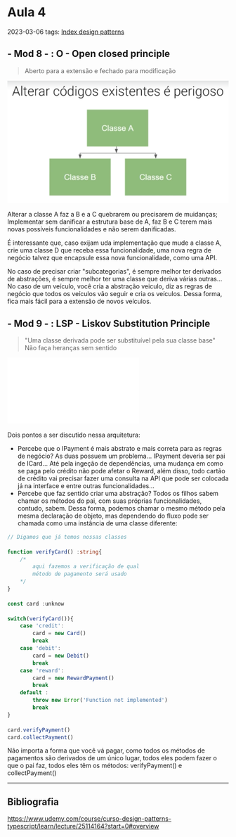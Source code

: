 # Aula 4
2023-03-06
tags: [Index design patterns](../Index%20design%20patterns.md)

## - Mod 8 - : O - Open closed principle

> Aberto para a extensão e fechado para modificação

![](../img/OCP-ImageCLass.png)

Alterar a classe A faz a B e a C quebrarem ou precisarem de muidanças;
Implementar sem danificar a estrutura base de A, faz B e C terem mais novas possíveis funcionalidades e não serem danificadas.

É interessante que, caso exijam uda implementação que mude a classe A, crie uma classe D que receba essa funcionalidade, uma nova regra de negócio talvez que encapsule essa nova funcionalidade, como uma API.

No caso de precisar criar "subcategorias", é sempre melhor ter derivados de abstrações, é sempre melhor ter uma classe que deriva várias outras... No caso de um veículo, você cria a abstração veiculo, diz as regras de negócio que todos os veículos vão seguir e cria os veículos. Dessa forma, fica mais fácil para a extensão de novos veículos.

## - Mod 9 - : LSP - Liskov Substitution Principle

> "Uma classe derivada pode ser substituível pela sua classe base"
> Não faça heranças sem sentido

![LSP- class](../img/LSP-%20class.md)

Dois pontos a ser discutido nessa arquitetura:
* Percebe que o IPayment é mais abstrato e mais correta para as regras de negócio? 
	As duas possuem um problema... IPayment deveria ser pai de ICard... Até pela ingeção de dependências, uma mudança em como se paga pelo crédito não pode afetar o Reward, além disso, todo cartão de crédito vai precisar fazer uma consulta na API que pode ser colocada já na interface e entre outras funcionalidades...
* Percebe que faz sentido criar uma abstração? Todos os filhos sabem chamar os métodos do pai, com suas próprias funcionalidades, contudo, sabem. Dessa forma, podemos chamar o mesmo método pela mesma declaração de objeto, mas dependendo do fluxo pode ser chamada como uma instância de uma classe diferente:

~~~ts
// Digamos que já temos nossas classes

function verifyCard() :string{
	/* 
		aqui fazemos a verificação de qual 
		método de pagamento será usado
	*/
}

const card :unknow

switch(verifyCard()){
	case 'credit':
		card = new Card()
		break
	case 'debit':
		card = new Debit()
		break
	case 'reward':
		card = new RewardPayment()
		break
	default :
		throw new Error('Function not implemented')
		break
}

card.verifyPayment()
card.collectPayment()
~~~

Não importa a forma que você vá pagar, como todos os métodos de pagamentos são derivados de um único lugar, todos eles podem fazer o que o pai faz, todos eles têm os métodos: verifyPayment() e collectPayment()

-----------------------------------------------
## Bibliografia

https://www.udemy.com/course/curso-design-patterns-typescript/learn/lecture/25114164?start=0#overview